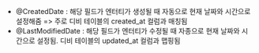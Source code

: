 - @CreatedDate : 해당 필드가 엔터티가 생성될 때 자동으로 현재 날짜와 시간으로 설정해줌
  => 주로 디비 테이블의 created_at 컬럼과 매칭됨
- @LastModifiedDate : 해당 필드가 엔터티가 수정될 때 자종으로 현재 날짜와 시간으로 설정됨. 디비 테이블의 updated_at 컬럼과 맵핑됨
